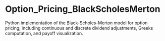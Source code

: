 # Option_Pricing_BlackScholesMerton
Python implementation of the Black-Scholes-Merton model for option pricing, including continuous and discrete dividend adjustments, Greeks computation, and payoff visualization.
